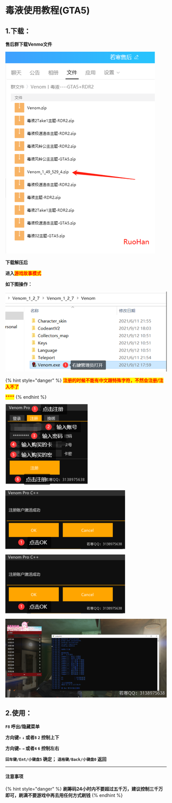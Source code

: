 # 毒液使用教程(GTA5)

## 1.下载：

**售后群下载Venmo文件**

![](<../../../.gitbook/assets/image (16).png>)

**下载解压后**

**进入**<mark style="color:red;">**游戏故事模式**</mark>

**如下图操作：**

![](<../../../.gitbook/assets/image (57).png>)

{% hint style="danger" %}
<mark style="color:red;">**注册的时候不能有中文跟特殊字符，不然会注册/注入不了**</mark>

<mark style="color:red;">****</mark>
{% endhint %}

![](<../../../.gitbook/assets/image (29).png>)

![](<../../../.gitbook/assets/image (26).png>)

![](<../../../.gitbook/assets/image (26).png>)

![出现黑框代表注入成功](<../../../.gitbook/assets/image (31) (1).png>)

## **2.使用：**

**`F8` 呼出/隐藏菜单**

**方向键`↑`  `↓` 或者`8`  `2` 控制上下**

**方向键`←`  `→` 或者`4`  `6` 控制左右**

**`回车键/Ent/小键盘5` 确定； `退格键/Back/小键盘0` 返回**

****

#### 注意事项

{% hint style="danger" %}
**刷筹码24小时内不要超过五千万，建议控制三千万即可，刷满不要游戏中再去用任何方式刷钱**
{% endhint %}
